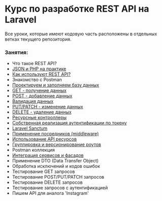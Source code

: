 # Курс по разработке REST API на Laravel

Все уроки, которые имеют кодовую часть расположены в отдельных 
ветках текущего репозитория.

### Занятия:

- Что такое REST API?
- [JSON и PHP на практике](https://github.com/somecode-pro/laravel-api-development/tree/json)
- [Как используют REST API?](https://github.com/somecode-pro/laravel-api-development/tree/how-use-rest-api)
- Знакомство с Postman
- [Проектируем и заполняем базу данных](https://github.com/somecode-pro/laravel-api-development/tree/shop_api_migrations_and_factories)
- [GET - получение данных](https://github.com/somecode-pro/laravel-api-development/tree/shop_api_get)
- [POST - добавление данных](https://github.com/somecode-pro/laravel-api-development/tree/shop_api_post)
- [Валидация данных](https://github.com/somecode-pro/laravel-api-development/tree/shop_api_validation)
- [PUT/PATCH - изменение данных](https://github.com/somecode-pro/laravel-api-development/tree/shop_api_put_and_patch)
- [DELETE - удаление данных](https://github.com/somecode-pro/laravel-api-development/tree/shop_api_delete)
- [Ресурсные контроллеры](https://github.com/somecode-pro/laravel-api-development/tree/shop_api_resource_controller)
- [Собственная реализация аутентификации по токену](https://github.com/somecode-pro/laravel-api-development/tree/shop_api_custom_auth)
- [Laravel Sanctum](https://github.com/somecode-pro/laravel-api-development/tree/shop_api_sanctum)
- [Применение посредников (middleware)](https://github.com/somecode-pro/laravel-api-development/tree/shop_api_middleware)
- [Использование API ресурсов](https://github.com/somecode-pro/laravel-api-development/tree/shop_api_resources)
- [Группировка и версионирование роутов](https://github.com/somecode-pro/laravel-api-development/tree/shop_api_route_groups)
- Postman коллекция
- [Интеграция сервисов и фасадов](https://github.com/somecode-pro/laravel-api-development/tree/shop_api_services_and_facades)
- Применение DTO (Data Transfer Object)
- Обработка исключений и кодов ошибок
- Тестирование GET запросов
- Тестирование POST/PUT/PATCH запросов
- Тестирование DELETE запросов
- Тестирование запросов с аутентификацией
- Пишем API для аналога 'Instagram'